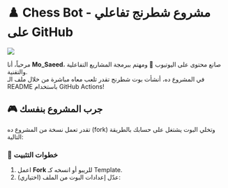 # ♟️ Chess Bot - مشروع شطرنج تفاعلي على GitHub

![](https://user-images.githubusercontent.com/507615/90595977-95e70e80-e220-11ea-864a-6a61adaff212.png)

مرحباً، أنا **Mo_Saeed**، صانع محتوى على اليوتيوب 🎥 ومهتم ببرمجة المشاريع التفاعلية والتقنية.  
في المشروع ده، أنشأت بوت شطرنج تقدر تلعب معاه مباشرة من خلال ملف الـ README باستخدام GitHub Actions!

## 🎮 جرب المشروع بنفسك

تقدر تعمل نسخة من المشروع ده (fork) وتخلي البوت يشتغل على حسابك بالطريقة التالية:

### 🧰 خطوات التثبيت

1. اعمل **Fork** للريبو أو انسخه كـ Template.
2. (اختياري) عدّل إعدادات البوت من الملف:
